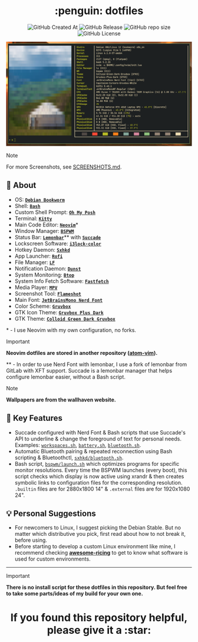 <h1 align="center">:penguin: dotfiles</h1>

<p align="center">

<img alt="GitHub Created At" src="https://img.shields.io/github/created-at/bearbaka/dotfiles?style=for-the-badge">
<img alt="GitHub Release" src="https://img.shields.io/github/v/release/bearbaka/dotfiles?sort=date&display_name=release&style=for-the-badge">
<img alt="GitHub repo size" src="https://img.shields.io/github/repo-size/bearbaka/dotfiles?style=for-the-badge">
<img alt="GitHub License" src="https://img.shields.io/github/license/bearbaka/dotfiles?style=for-the-badge">

</p>

![System Info](.github/screenshots/screenshot_1.png)

> [!NOTE]
> For more Screenshots, see [SCREENSHOTS.md](SCREENSHOTS.md).

## :green_book: About

- OS: [**`Debian Bookworm`**](https://www.debian.org/releases/bookworm/)
- Shell: [**`Bash`**](https://www.gnu.org/software/bash/)
- Custom Shell Prompt: [**`Oh My Posh`**](https://ohmyposh.dev/)
- Terminal: [**`Kitty`**](https://sw.kovidgoyal.net/kitty/)
- Main Code Editor: [**`Neovim`**](https://neovim.io/)\*
- Window Manager: [**`BSPWM`**](https://github.com/baskerville/bspwm)
- Status Bar: [**`Lemonbar`**](https://gitlab.com/protesilaos/lemonbar-xft)** with [**`Succade`**](https://github.com/domsson/succade)
- Lockscreen Software: [**`i3lock-color`**](https://github.com/Raymo111/i3lock-color)
- Hotkey Daemon: [**`Sxhkd`**](https://github.com/baskerville/sxhkd)
- App Launcher: [**`Rofi`**](https://github.com/davatorium/rofi)
- File Manager: [**`LF`**](https://github.com/gokcehan/lf)
- Notification Daemon: [**`Dunst`**](https://github.com/dunst-project/dunst)
- System Monitoring: [**`Btop`**](https://github.com/aristocratos/btop)
- System Info Fetch Software: [**`Fastfetch`**](https://github.com/fastfetch-cli/fastfetch)
- Media Player: [**`MPV`**](https://mpv.io/)
- Screenshot Tool: [**`Flameshot`**](https://flameshot.org/)
- Main Font: [**`JetBrainsMono Nerd Font`**](https://github.com/ryanoasis/nerd-fonts)
- Color Scheme: [**`Gruvbox`**](https://github.com/morhetz/gruvbox)
- GTK Icon Theme: [**`Gruvbox Plus Dark`**](https://github.com/SylEleuth/gruvbox-plus-icon-pack)
- GTK Theme: [**`Colloid Green Dark Gruvbox`**](https://github.com/vinceliuice/Colloid-gtk-theme)
<p>

\* - I use Neovim with my own configuration, no forks.<br>

> [!IMPORTANT]
> **Neovim dotfiles are stored in another repository ([**atom-vim**](https://github.com/bearbaka/atom-vim)).**

\*\* - In order to use Nerd Font with lemonbar, I use a fork of lemonbar from GitLab with XFT support. Succade is a lemonbar manager that helps configure lemonbar easier, without a Bash script.

> [!NOTE]
> **Wallpapers are from the wallhaven website.**

</p>

## :stars: Key Features

- Succade configured with Nerd Font & Bash scripts that use Succade's API to underline & change the foreground of text for personal needs. Examples: [`workspaces.sh`](succade/workspaces.sh), [`battery.sh`](succade/battery.sh), [`bluetooth.sh`](succade/bluetooth.sh).
- Automatic Bluetooth pairing & repeated reconnection using Bash scripting & Bluetoothctl, [`sxhkd/bluetooth.sh`](sxhkd/bluetooth.sh).
- Bash script, [`bspwm/launch.sh`](bspwm/launch.sh) which optimizes programs for specific monitor resolutions. Every time the BSPWM launches (every boot), this script checks which display is now active using xrandr & then creates symbolic links to configuration files for the corresponding resolution. `.builtin` files are for 2880x1800 14" & `.external` files are for 1920x1080 24".

## :bulb: Personal Suggestions

- For newcomers to Linux, I suggest picking the Debian Stable. But no matter which distributive you pick, first read about how to not break it, before using.
- Before starting to develop a custom Linux environment like mine, I recommend checking [**awesome-ricing**](https://github.com/fosslife/awesome-ricing) to get to know what software is used for custom environments.

---

> [!IMPORTANT]
> **There is no install script for these dotfiles in this repository. But feel free to take some parts/ideas of my build for your own one.**

<h1 align=center>If you found this repository helpful, please give it a :star:</h1>
